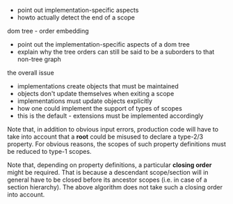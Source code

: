 
- point out implementation-specific aspects
- howto actually detect the end of a scope

dom tree - order embedding
- point out the implementation-specific
  aspects of a dom tree
- explain why the tree orders can still be said
  to be a suborders to that non-tree graph

the overall issue
- implementations create objects that must be maintained
- objects don't update themselves when exiting a scope
- implementations must update objects explicitly
- how one could implement the support of types of scopes
- this is the default - extensions must be implemented accordingly

Note that, in addition to obvious input errors, production code will have to
take into account that a **root** could be misused to declare a type-2/3
property. For obvious reasons, the scopes of such property definitions must
be reduced to type-1 scopes.

Note that, depending on property definitions, a particular **closing order**
might be required. That is because a descendant scope/section will in general
have to be closed before its ancestor scopes (i.e. in case of a section
hierarchy). The above algorithm does not take such a closing order into
account.
